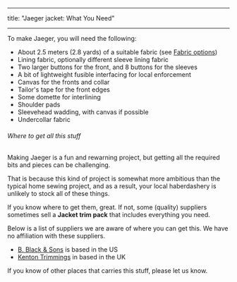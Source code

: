 - - -
title: "Jaeger jacket: What You Need"
- - -

To make Jaeger, you will need the following:

- About 2.5 meters (2.8 yards) of a suitable fabric (see [Fabric options](#fabric-options))
- Lining fabric, optionally different sleeve lining fabric
- Two larger buttons for the front, and 8 buttons for the sleeves
- A bit of lightweight fusible interfacing for local enforcement
- Canvas for the fronts and collar
- Tailor's tape for the front edges
- Some domette for interlining
- Shoulder pads
- Sleevehead wadding, with canvas if possible
- Undercollar fabric

<Note>

###### Where to get all this stuff

Making Jaeger is a fun and rewarning project, but getting all the required bits
and pieces can be challenging.

That is because this kind of project is somewhat more ambitious than the
typical home sewing project, and as a result, your local haberdashery is
unlikely to stock all of these things.

If you know where to get them, great. If not, some (quality) suppliers
sometimes sell a **Jacket trim pack** that includes everything you need.

Below is a list of suppliers we are aware of where you can get this.
We have no affiliation with these suppliers.

- [B. Black & Sons](https://www.bblackandsons.com/) is based in the US
- [Kenton Trimmings](http://kentontrimmings.co.uk/shop/) in based in the UK

If you know of other places that carries this stuff, please let us know.

</Note>

